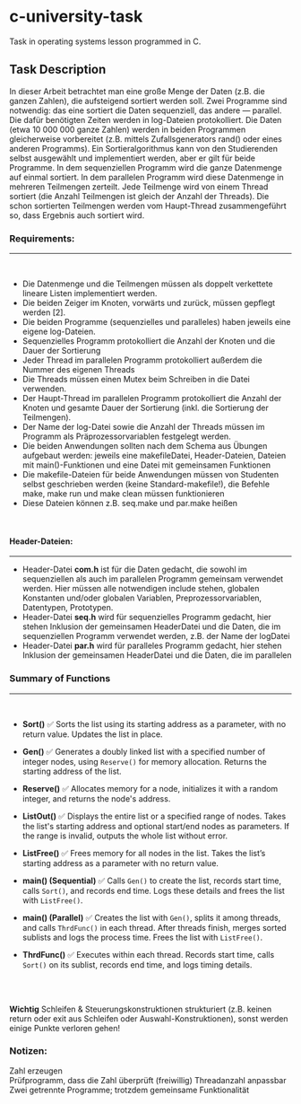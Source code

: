 # c-university-task
Task in operating systems lesson programmed in C.

## Task Description
In dieser Arbeit betrachtet man eine große Menge der Daten (z.B. die ganzen Zahlen), die aufsteigend sortiert
werden soll. Zwei Programme sind notwendig: das eine sortiert die Daten sequenziell, das andere ― parallel. Die
dafür benötigten Zeiten werden in log-Dateien protokolliert. Die Daten (etwa 10 000 000 ganze Zahlen) werden in
beiden Programmen gleicherweise vorbereitet (z.B. mittels Zufallsgenerators rand() oder eines anderen
Programms). Ein Sortieralgorithmus kann von den Studierenden selbst ausgewählt und implementiert werden, aber
er gilt für beide Programme. In dem sequenziellen Programm wird die ganze Datenmenge auf einmal sortiert. In
dem parallelen Programm wird diese Datenmenge in mehreren Teilmengen zerteilt. Jede Teilmenge wird von einem
Thread sortiert (die Anzahl Teilmengen ist gleich der Anzahl der Threads). Die schon sortierten Teilmengen werden
vom Haupt-Thread zusammengeführt so, dass Ergebnis auch sortiert wird.


### Requirements:
---
</br> 


- Die Datenmenge und die Teilmengen müssen als doppelt verkettete lineare Listen implementiert werden.
- Die beiden Zeiger im Knoten, vorwärts und zurück, müssen gepflegt werden [2].
- Die beiden Programme (sequenzielles und paralleles) haben jeweils eine eigene log-Dateien.
- Sequenzielles Programm protokolliert die Anzahl der Knoten und die Dauer der Sortierung
- Jeder Thread im parallelen Programm protokolliert außerdem die Nummer des eigenen Threads
- Die Threads müssen einen Mutex beim Schreiben in die Datei verwenden.
- Der Haupt-Thread im parallelen Programm protokolliert die Anzahl der Knoten und gesamte Dauer der Sortierung (inkl. die Sortierung der Teilmengen).
- Der Name der log-Datei sowie die Anzahl der Threads müssen im Programm als Präprozessorvariablen festgelegt werden.
- Die beiden Anwendungen sollten nach dem Schema aus Übungen aufgebaut werden: jeweils eine makefileDatei, Header-Dateien, Dateien  mit main()-Funktionen und eine Datei mit gemeinsamen Funktionen
- Die makefile-Dateien für beide Anwendungen müssen von Studenten selbst geschrieben werden (keine Standard-makefile!), die Befehle make, make run und make clean müssen funktionieren
- Diese Dateien können z.B. seq.make und par.make heißen


</br> 

#### Header-Dateien:
---
- Header-Datei <strong>com.h</strong> ist für die Daten gedacht, die sowohl im sequenziellen als auch im parallelen Programm gemeinsam verwendet werden. Hier müssen alle notwendigen include stehen, globalen
Konstanten und/oder globalen Variablen, Preprozessorvariablen, Datentypen, Prototypen.
- Header-Datei <strong>seq.h</strong> wird für sequenzielles Programm gedacht, hier stehen Inklusion der gemeinsamen HeaderDatei und die Daten, die im sequenziellen Programm verwendet werden, z.B. der Name der logDatei
- Header-Datei <strong>par.h</strong> wird für paralleles Programm gedacht, hier stehen Inklusion der gemeinsamen HeaderDatei und die Daten, die im parallelen

### Summary of Functions
---
</br>

- **Sort()** ✅
  Sorts the list using its starting address as a parameter, with no return value. Updates the list in place.

- **Gen()** ✅
  Generates a doubly linked list with a specified number of integer nodes, using `Reserve()` for memory allocation. Returns the starting address of the list.

- **Reserve()** ✅
  Allocates memory for a node, initializes it with a random integer, and returns the node's address.

- **ListOut()** ✅
  Displays the entire list or a specified range of nodes. Takes the list's starting address and optional start/end nodes as parameters. If the range is invalid, outputs the whole list without error.

- **ListFree()** ✅
  Frees memory for all nodes in the list. Takes the list’s starting address as a parameter with no return value.

- **main() (Sequential)** ✅
  Calls `Gen()` to create the list, records start time, calls `Sort()`, and records end time. Logs these details and frees the list with `ListFree()`.

- **main() (Parallel)** ✅
  Creates the list with `Gen()`, splits it among threads, and calls `ThrdFunc()` in each thread. After threads finish, merges sorted sublists and logs the process time. Frees the list with `ListFree()`.

- **ThrdFunc()** ✅
  Executes within each thread. Records start time, calls `Sort()` on its sublist, records end time, and logs timing details.

</br></br>


**Wichtig** Schleifen & Steuerungskonstruktionen strukturiert (z.B. keinen return oder exit aus Schleifen oder Auswahl-Konstruktionen), sonst werden einige Punkte verloren gehen!

### Notizen: 
Zahl erzeugen </br>
Prüfprogramm, dass die Zahl überprüft (freiwillig)
Threadanzahl anpassbar
Zwei getrennte Programme; trotzdem gemeinsame Funktionalität
